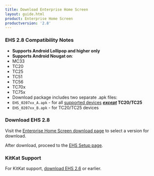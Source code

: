 ```yaml
---
title: Download Enterprise Home Screen
layout: guide.html
product: Enterprise Home Screen
productversion: '2.8'
---
```


### EHS 2.8 Compatibility Notes

* **Supports Android Lollipop and higher only** 
* **Supports Android Nougat on**:  
 * MC33
 * TC20 
 * TC25 
 * TC51
 * TC56
 * TC70x
 * TC75x 
* Download package includes two separate .apk files: 
 * `EHS_0207xx_A.apk` - for all [supported devices](../guide/about#supporteddevices) **_<u>except</u>_ TC20/TC25**
 * `EHS_0207xx_B.apk` - for TC20/TC25 devices


### Download EHS 2.8

Visit the [Enterprise Home Screen download page](https://www.zebra.com/us/en/support-downloads/software/utilities/enterprise-home-screen.html) to select a version for download. 

After download, proceed to the [EHS Setup page](../guide/setup). 

### KitKat Support

For KitKat support, [download EHS 2.6](/ehs/2-6/download) or earlier. 

